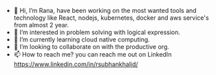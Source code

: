 - 👋 Hi, I’m Rana, have been working on the most wanted tools and technology like React, nodejs, kubernetes, docker and aws service's from almost 2 year. 
- 👀 I’m interested in problem solving with logical expression.
- 🌱 I’m currently learning cloud native computing.
- 💞️ I’m looking to collaborate on with the productive org.
- 📫 How to reach me? you can reach me out on LinkedIn https://www.linkedin.com/in/rsubhankhalid/

<!---
Subhankhalid1/Subhankhalid1 is a ✨ special ✨ repository because its `README.md` (this file) appears on your GitHub profile.
You can click the Preview link to take a look at your changes.
--->
